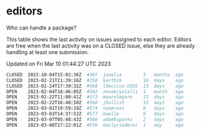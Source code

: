 # editors

Who can handle a package?

This table shows the last activity on issues assigned to each editor.
Editors are free when the last activity was on a CLOSED issue, else they
are already handling at least one submission.

Updated on Fri Mar 10 01:44:27 UTC 2023

```bash
CLOSED  2022-10-04T15:02:36Z  #367  jooolia        5   months  ago
CLOSED  2023-02-21T21:39:16Z  #358  karthik        16  days    ago
CLOSED  2023-02-24T17:39:32Z  #560  ldecicco-USGS  13  days    ago
OPEN    2023-02-04T18:46:05Z  #502  annakrystalli  1   month   ago
OPEN    2023-02-22T11:00:41Z  #572  maurolepore    15  days    ago
OPEN    2023-02-22T16:40:50Z  #568  jhollist       15  days    ago
OPEN    2023-03-01T19:59:19Z  #574  noamross       8   days    ago
OPEN    2023-03-03T14:37:52Z  #577  maelle         6   days    ago
OPEN    2023-03-07T05:48:43Z  #566  adamhsparks    2   days    ago
OPEN    2023-03-08T17:22:01Z  #576  emilyriederer  1   day     ago
```
